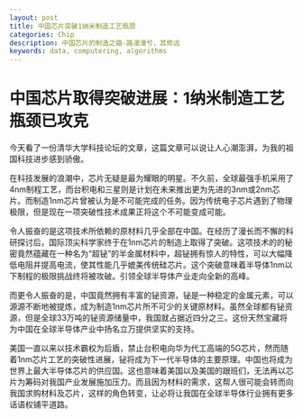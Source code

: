 ```yaml
---
layout: post
title: 中国芯片突破1纳米制造工艺瓶颈
categories: Chip
description: 中国芯片的制造之路-路漫漫兮，其修远
keywords: data, computering, algorithms
---
```


# 中国芯片取得突破进展：1纳米制造工艺瓶颈已攻克

今天看了一份清华大学科技论坛的文章，这篇文章可以说让人心潮澎湃，为我的祖国科技进步感到骄傲。

在科技发展的浪潮中，芯片无疑是最为耀眼的明星。不久前，全球最强手机采用了4nm制程工艺，而台积电和三星则是计划在未来推出更为先进的3nm或2nm芯片。而制造1nm芯片曾被认为是不可能完成的任务。因为传统电子芯片遇到了物理极限，但是现在一项突破性技术成果正将这个不可能变成可能。

令人振奋的是这项技术所依赖的原材料几乎全部在中国。在经历了漫长而不懈的科研探讨后，国际顶尖科学家终于在1nm芯片的制造上取得了突破。这项技术的的秘密竟然蕴藏在一种名为“超铋”的半金属材料中，超铋拥有惊人的特性，可以大幅降低电阻并提高电流，使其性能几乎媲美传统硅芯片。这个突破意味着半导体1nm以下制程的极限挑战终将被攻破。引领全球半导体产业走向全新的高峰。

而更令人振奋的是，中国竟然拥有丰富的铋资源，铋是一种稳定的金属元素，可以源源不断地被提炼，成为制造1nm芯片所不可少的关键原材料。虽然全球都有铋资源，但是全球33万吨的铋资源储量中，我国就占据近四分之三。这份天然宝藏将为中国在全球半导体产业中扬名立万提供坚实的支持。

美国一直以来以技术霸权为后盾，禁止台积电向华为代工高端的5G芯片，然而随着1nm芯片工艺的突破性进展，铋将成为下一代半导体的主要原理。中国也将成为世界上最大半导体芯片的供应国。这也意味着美国以及美国的跟班们，无法再以芯片为筹码对我国产业发展施加压力。而且因为材料的需求，这帮人很可能会转而向我国求购材料及芯片，这样的角色转变，让必将让我国在全球半导体行业拥有更多话语权铺平道路。










